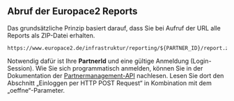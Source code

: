 Abruf der Europace2 Reports
---------------------------

Das grundsätzliche Prinzip basiert darauf, dass Sie bei Aufruf der URL alle Reports als ZIP-Datei erhalten.
```
https://www.europace2.de/infrastruktur/reporting/${PARTNER_ID}/report.zip
```

Notwendig dafür ist Ihre **PartnerId** und eine gültige Anmeldung
(Login-Session). Wie Sie sich programmatisch anmelden, können Sie in
der Dokumentation der 
[Partnermanagement-API](../Partnermanagement/PEX-Benutzername-Passwort-API.md)
nachlesen. Lesen Sie dort den Abschnitt „Einloggen per HTTP POST
Request“ in Kombination mit dem „oeffne“-Parameter.
